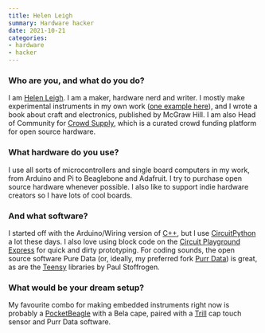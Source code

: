 ```yaml
---
title: Helen Leigh
summary: Hardware hacker
date: 2021-10-21
categories:
- hardware
- hacker
---
```


### Who are you, and what do you do?

I am [Helen Leigh](https://twitter.com/helenleigh/ "Helen's Twitter account."). I am a maker, hardware nerd and writer. I mostly make experimental instruments in my own work ([one example here](https://www.youtube.com/watch?v=sqhyhH7Hu3Y "A YouTube video of Helen playing one of her musical creations.")), and I wrote a book about craft and electronics, published by McGraw Hill. I am also Head of Community for [Crowd Supply][crowd-supply], which is a curated crowd funding platform for open source hardware.

### What hardware do you use?

I use all sorts of microcontrollers and single board computers in my work, from Arduino and Pi to Beaglebone and Adafruit. I try to purchase open source hardware whenever possible. I also like to support indie hardware creators so I have lots of cool boards.

### And what software?

I started off with the Arduino/Wiring version of [C++][c-plusplus], but I use [CircuitPython][] a lot these days. I also love using block code on the [Circuit Playground Express][circuit-playground-express] for quick and dirty prototyping. For coding sounds, the open source software Pure Data (or, ideally, my preferred fork [Purr Data][purr-data]) is great, as are the [Teensy][] libraries by Paul Stoffrogen.

### What would be your dream setup?

My favourite combo for making embedded instruments right now is probably a [PocketBeagle][] with a Bela cape, paired with a [Trill][] cap touch sensor and Purr Data software.

[c-plusplus]: https://en.wikipedia.org/wiki/C%2B%2B "A compiled programming language."
[circuit-playground-express]: https://www.adafruit.com/product/3333 "A maker board for fun experiments."
[circuitpython]: https://circuitpython.org/ "A version of Python for working with microcontrollers."
[crowd-supply]: https://www.crowdsupply.com/ "A crownfunding platform for open source hardware projects."
[pocketbeagle]: https://beagleboard.org/pocket "A tiny microcontroller board."
[purr-data]: https://agraef.github.io/purr-data-intro/Purr-Data-Intro.html "A music and multimedia programming environment."
[teensy]: https://www.pjrc.com/teensy/ "A USB microcontroller board."
[trill]: https://learn.bela.io/products/trill/about-trill/ "A touch sensor."
